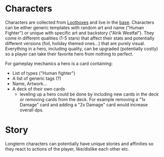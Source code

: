 # Characters
Characters are collected from [Lootboxes](./Lootboxes.md) and live in the [base](Base.md). Characters can be either generic templates with random art and name ("Human Fighter") or unique with specific art and backstory ("Alrik Westfal"). They come in different qualities (1-5 stars) that affect their stats and potentially different versions (foil, holiday themed ones...) that are purely visual. Everything in a hero, including quality, can be upgraded (potentially costly) so a player can take their favorite hero from nothing to perfect.

For gameplay mechanics a hero is a card containing:
- List of types ("Human fighter")
- A list of generic tags (?)
- Name, Artwork...
- A deck of their own cards
  - leveling up a hero could be done by including new cards in the deck or removing cards from the deck. For example removing a "1x Damage" card and adding a "2x Damage" card would increase overall dps.

# Story
Longterm characters can potentially have unique stories and affinities so they react to actions of the player, like/dislike each other etc.